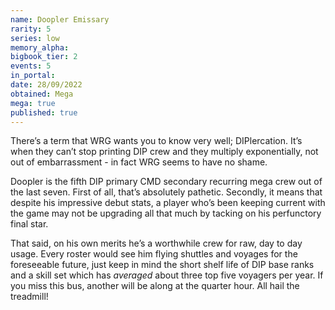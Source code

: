 ```yaml
---
name: Doopler Emissary
rarity: 5
series: low
memory_alpha:
bigbook_tier: 2
events: 5
in_portal:
date: 28/09/2022
obtained: Mega
mega: true
published: true
---
```


There’s a term that WRG wants you to know very well; DIPlercation. It’s when they can’t stop printing DIP crew and they multiply exponentially, not out of embarrassment - in fact WRG seems to have no shame.

Doopler is the fifth DIP primary CMD secondary recurring mega crew out of the last seven. First of all, that’s absolutely pathetic. Secondly, it means that despite his impressive debut stats, a player who’s been keeping current with the game may not be upgrading all that much by tacking on his perfunctory final star.

That said, on his own merits he’s a worthwhile crew for raw, day to day usage. Every roster would see him flying shuttles and voyages for the foreseeable future, just keep in mind the short shelf life of DIP base ranks and a skill set which has *averaged* about three top five voyagers per year. If you miss this bus, another will be along at the quarter hour. All hail the treadmill!
